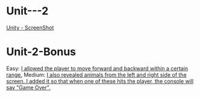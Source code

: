 # Unit---2
 [Unity - ScreenShot](https://drive.google.com/file/d/1Ik_87OaRUH-tkeCXoSZY5Hd9xXkdUqlV/view?usp=sharing)

# Unit-2-Bonus
Easy: [I allowed the player to move forward and backward within a certain range.](https://drive.google.com/file/d/1pvXDN6rBP2vvNQ_krxfZWrnaMmem4ST2/view?usp=sharing)
Medium: [I also revealed animals from the left and right side of the screen. I added it so that when one of these hits the player, the console will say "Game Over".](https://drive.google.com/file/d/10GRl7pIn-abbAA2_uw0WPe82Gtiax9Y4/view?usp=sharing)
